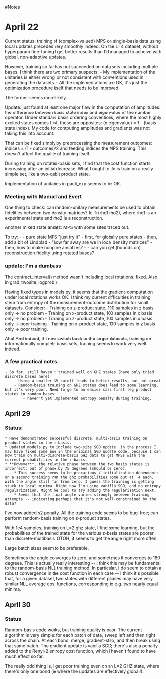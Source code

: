 #Notes

# April 22
Current status: training of (complex-valued) MPS on single-basis data using local updates precedes very smoothly indeed. On the L=4 dataset, without hyperparam fine-tuning I get better results than I'd managed to acheive with global, non-adaptive updates.

However, training so far has not succeeded on data sets including multiple bases. I think there are two primary suspects:
    - My implementation of the unitaries is either wrong, or not consistent with conventions used in generating the datasets.
    - All the implementations are OK, it's just the optimization procedure itself that needs to be improved. 

The former seems more likely.

Update: just found at least one major flaw in the computation of amplitudes: the difference between basis state index and eigenvalue of the number operator. Under standard basis ordering conventions, where the most highly excited states comes first, these are opposites: (n eigenvalue) = 1 - (basis state index). My code for computing amplitudes and gradients was not taking this into account. 

That can be fixed simply by preprocessing the measurement outcomes:
indices = (1 - outcomes)/2
and feeding indices the MPS training. This doesn't affect the quality of training itself.

During training on rotated-basis sets, I find that the cost function starts increasing after an initial decrease. What I ought to do is train on a really simple set, like a two-qubit product state. 

Implementation of unitaries in pauli_exp seems to be OK.

### Meeting with Manuel and Evert
One thing to check: can random-unitary measurements be used to obtain fidelities between two density matrices? Ie Tr(rho1 rho2), where rho1 is an experimental state and rho2 is a reconstruction. 

Another mixed state ansatz: MPS with some sites traced out. 

To try: 
    - 
    - pure state MPS "just try it"
        - first, for globally pure states
        - then, add a bit of Lindblad
            - "how far away are we in local density matrices"
        - then, how to make nonpure ansatzes?
            - 
        - can you get (bounds on) reconstruction fidelity using rotated bases? 

### update: I'm a dumbass
The contract_interval() method wasn't including local rotations. fixed.
Also in grad_twosite_logprob()

Having fixed typos in models.py, it seems that the gradient-computation under local rotations works OK. I think my current difficulties in training stem from entropy of the measurement-outcome distribution for small datasets. Consider:
    - Training on z-product state, 100 samples in z basis only -> no problem
    - Training on x-product state, 100 samples in x basis only -> no problem
    - Training on z-product state, 100 samples in x basis only -> poor training
    - Training on x-product state, 100 samples in z basis only -> poor training.

Aha! And indeed, if I now switch back to the larger datasets, training on informationally complete basis sets, training seems to work very well indeed.

### A few practical notes.
    - So far, still haven't trained well on GHZ states (have only tried discrete bases here)
        - Using a smaller SV cutoff leads to better results, but not great
        - Random-basis training on GHZ states does lead to some learning, but it's very poor. Need to go to an easier case first (eg product states in random bases)
            - haven't yet implemented entropy penalty during training.


## April 29

### Status:
    * Have demonstrated successful discrete, multi-basis training on product states in the z basis.
    * Updated models.py to include two-site SGD update. In the process I may have fixed some bug in the original SGD update code, because I can now train on multi-discrete-basis GHZ data to get MPSs with the correct probabilities in the z-basis. 
    * **However**, the relative phase between the two basis states is incorrect: out of phase by 75 degrees (should be zero).
        * This success seems to be precarious / initialization-dependent: on a second training run the ghz probabilities come out at .4 each, with the angle still far from zero. I guess the training is getting stuck in local minima. Right now I'm using vanilla SGD, and no entropy regularization. Might be cool to try adding the regularization next.
        * Seems that the final angle varies strongly between training attempts -- indicating perhaps that it's not well-constrained by the data?


I've now added s2 penalty. All the training code seems to be bug-free; can perform random-basis training on z-product states.

With 1e4 samples, training on L=2 ghz state, I find some learning, but the probabilities of the trained state for the various z-basis states are poorer than discrete-multibasis. OTOH, it seems to get the angle right more often.

Large batch sizes seem to be preferable.

Sometimes the angle converges to zero, and sometimes it converges to 180 degrees. This is actually really interesting -- I think this may be fundamental to the random-basis NLL training method. In particular, I do seem to obtain a robust convergence in the cost function in each case -- I think it's possible that, for a given dataset, two states with different phases may have very similar NLL average cost functions, corresponding to e.g. two nearly equal minima.

## April 30
### Status
Random-basis code works, but training quality is poor. 
The current algorithm is very simple: for each batch of data, sweep left and then right across the chain. 
At each bond, merge, gradient-step, and then break using that same batch. The gradient update is vanilla SGD; there's also a penalty added to the Renyi-2 entropy cost function, which I haven't found to have much effect so far. 

The really odd thing is, I get poor training even on an L=2 GHZ state, where there's only one bond (ie where the updates are effectively global!).